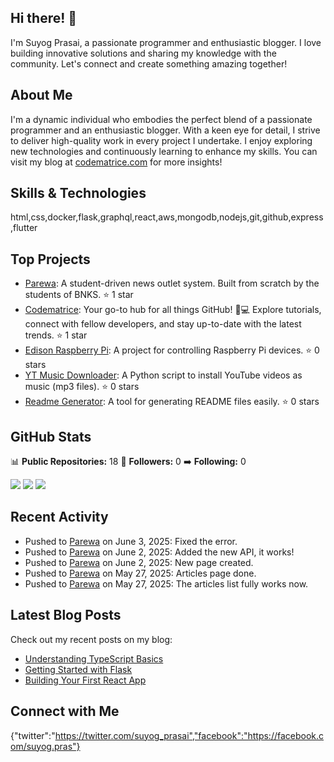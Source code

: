 ## Hi there! 👋

I'm Suyog Prasai, a passionate programmer and enthusiastic blogger. I love building innovative solutions and sharing my knowledge with the community. Let's connect and create something amazing together!

## About Me

I'm a dynamic individual who embodies the perfect blend of a passionate programmer and an enthusiastic blogger. With a keen eye for detail, I strive to deliver high-quality work in every project I undertake. I enjoy exploring new technologies and continuously learning to enhance my skills. You can visit my blog at [codematrice.com](https://codematrice.com) for more insights!

## Skills & Technologies

html,css,docker,flask,graphql,react,aws,mongodb,nodejs,git,github,express,flutter

## Top Projects

- [Parewa](https://github.com/SuyogPrasai/parewa): A student-driven news outlet system. Built from scratch by the students of BNKS. ⭐️ 1 star
- [Codematrice](https://github.com/SuyogPrasai/codematrice): Your go-to hub for all things GitHub! 🚀💻 Explore tutorials, connect with fellow developers, and stay up-to-date with the latest trends. ⭐️ 1 star
- [Edison Raspberry Pi](https://github.com/SuyogPrasai/edisonn_raspberrypi): A project for controlling Raspberry Pi devices. ⭐️ 0 stars
- [YT Music Downloader](https://github.com/SuyogPrasai/yt_music_downloader): A Python script to install YouTube videos as music (mp3 files). ⭐️ 0 stars
- [Readme Generator](https://github.com/SuyogPrasai/readme_generator): A tool for generating README files easily. ⭐️ 0 stars

## GitHub Stats

📊 **Public Repositories:** 18
👥 **Followers:** 0
➡️ **Following:** 0

![](https://img.shields.io/badge/Public%20Repos-18-brightgreen)
![](https://img.shields.io/badge/Followers-0-lightgrey)
![](https://img.shields.io/badge/Following-0-lightgrey)

## Recent Activity

- Pushed to [Parewa](https://github.com/SuyogPrasai/parewa) on June 3, 2025: Fixed the error.
- Pushed to [Parewa](https://github.com/SuyogPrasai/parewa) on June 2, 2025: Added the new API, it works!
- Pushed to [Parewa](https://github.com/SuyogPrasai/parewa) on June 2, 2025: New page created.
- Pushed to [Parewa](https://github.com/SuyogPrasai/parewa) on May 27, 2025: Articles page done.
- Pushed to [Parewa](https://github.com/SuyogPrasai/parewa) on May 27, 2025: The articles list fully works now.

## Latest Blog Posts

Check out my recent posts on my blog:
- [Understanding TypeScript Basics](https://codematrice.com/typescript-basics)
- [Getting Started with Flask](https://codematrice.com/getting-started-with-flask)
- [Building Your First React App](https://codematrice.com/building-react-app)

## Connect with Me

{"twitter":"https://twitter.com/suyog_prasai","facebook":"https://facebook.com/suyog.pras"}
